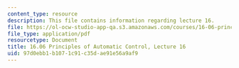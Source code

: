 ```yaml
---
content_type: resource
description: This file contains information regarding lecture 16.
file: https://ol-ocw-studio-app-qa.s3.amazonaws.com/courses/16-06-principles-of-automatic-control-fall-2012/97d0ebb1b1071c91c35dae91e56a9af9_MIT16_06F12_Lecture_16.pdf
file_type: application/pdf
resourcetype: Document
title: 16.06 Principles of Automatic Control, Lecture 16
uid: 97d0ebb1-b107-1c91-c35d-ae91e56a9af9
---
```

